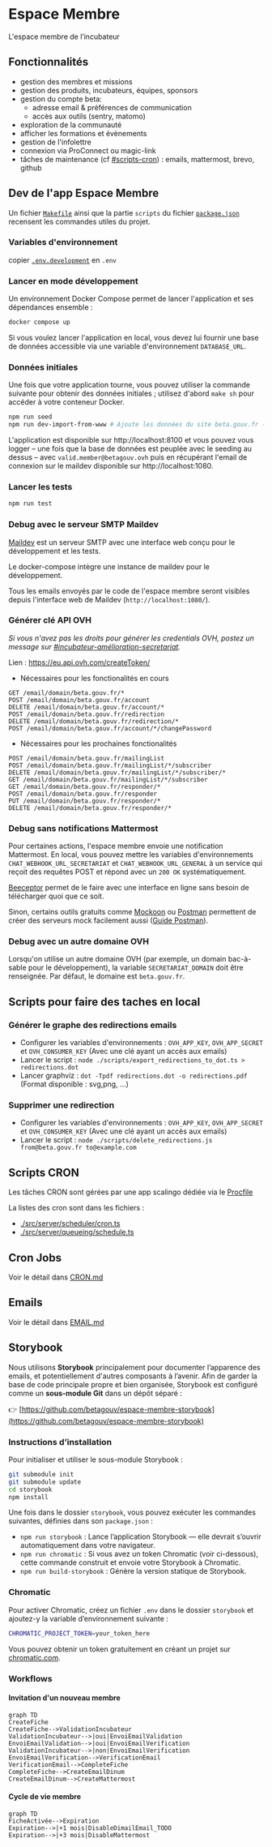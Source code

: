 # Espace Membre

L'espace membre de l’incubateur

## Fonctionnalités

- gestion des membres et missions
- gestion des produits, incubateurs, équipes, sponsors
- gestion du compte beta:
  - adresse email & préférences de communication
  - accès aux outils (sentry, matomo)
- exploration de la communauté
- afficher les formations et évènements
- gestion de l'infolettre
- connexion via ProConnect ou magic-link
- tâches de maintenance (cf [#scripts-cron](#scripts-cron)) : emails,
  mattermost, brevo, github

## Dev de l'app Espace Membre

Un fichier [`Makefile`](./Makefile) ainsi que la partie `scripts` du
fichier [`package.json`](./package.json) recensent les commandes
utiles du projet.

### Variables d'environnement

copier [`.env.development`](./.env.development) en `.env`

### Lancer en mode développement

Un environnement Docker Compose permet de lancer l'application et ses
dépendances ensemble :

```sh
docker compose up
```

Si vous voulez lancer l'application en local, vous devez lui fournir
une base de données accessible via une variable d'environnement `DATABASE_URL`.

### Données initiales

Une fois que votre application tourne, vous pouvez utiliser la
commande suivante pour obtenir des données initiales ; utilisez
d'abord `make sh` pour accéder à votre conteneur Docker.

```sh
npm run seed
npm run dev-import-from-www # Ajoute les données du site beta.gouv.fr (utilisateur, produits, incubateurs, ...)
```

L'application est disponible sur http://localhost:8100 et vous pouvez
vous logger – une fois que la base de données est peuplée avec le
seeding au dessus – avec `valid.member@betagouv.ovh` puis en
récupérant l'email de connexion sur le maildev disponible sur
http://localhost:1080.

### Lancer les tests

```sh
npm run test
```

### Debug avec le serveur SMTP Maildev

[Maildev](http://maildev.github.io/maildev/) est un serveur SMTP avec une interface web conçu pour le développement et les tests.

Le docker-compose intègre une instance de maildev pour le développement.

Tous les emails envoyés par le code de l'espace membre seront visibles depuis l'interface web de Maildev (`http://localhost:1080/`).

### Générer clé API OVH

_Si vous n'avez pas les droits pour générer les credentials OVH, postez un message sur [#incubateur-amélioration-secretariat](https://startups-detat.slack.com/archives/C017J6CUN2V)._

Lien : https://eu.api.ovh.com/createToken/

- Nécessaires pour les fonctionalités en cours

```
GET /email/domain/beta.gouv.fr/*
POST /email/domain/beta.gouv.fr/account
DELETE /email/domain/beta.gouv.fr/account/*
POST /email/domain/beta.gouv.fr/redirection
DELETE /email/domain/beta.gouv.fr/redirection/*
POST /email/domain/beta.gouv.fr/account/*/changePassword
```

- Nécessaires pour les prochaines fonctionalités

```
POST /email/domain/beta.gouv.fr/mailingList
POST /email/domain/beta.gouv.fr/mailingList/*/subscriber
DELETE /email/domain/beta.gouv.fr/mailingList/*/subscriber/*
GET /email/domain/beta.gouv.fr/mailingList/*/subscriber
GET /email/domain/beta.gouv.fr/responder/*
POST /email/domain/beta.gouv.fr/responder
PUT /email/domain/beta.gouv.fr/responder/*
DELETE /email/domain/beta.gouv.fr/responder/*
```

### Debug sans notifications Mattermost

Pour certaines actions, l'espace membre envoie une notification Mattermost. En local, vous pouvez mettre les variables d'environnements `CHAT_WEBHOOK_URL_SECRETARIAT` et `CHAT_WEBHOOK_URL_GENERAL` à un service qui reçoit des requêtes POST et répond avec un `200 OK` systématiquement.

[Beeceptor](https://beeceptor.com/) permet de le faire avec une interface en ligne sans besoin de télécharger quoi que ce soit.

Sinon, certains outils gratuits comme [Mockoon](https://mockoon.com/) ou [Postman](https://www.postman.com/) permettent de créer des serveurs mock facilement aussi ([Guide Postman](https://learning.postman.com/docs/designing-and-developing-your-api/mocking-data/setting-up-mock/#creating-mock-servers-in-app)).

### Debug avec un autre domaine OVH

Lorsqu'on utilise un autre domaine OVH (par exemple, un domain bac-à-sable pour le développement), la variable `SECRETARIAT_DOMAIN` doit être renseignée. Par défaut, le domaine est `beta.gouv.fr`.

## Scripts pour faire des taches en local

### Générer le graphe des redirections emails

- Configurer les variables d'environnements : `OVH_APP_KEY`, `OVH_APP_SECRET` et `OVH_CONSUMER_KEY` (Avec une clé ayant un accès aux emails)
- Lancer le script : `node ./scripts/export_redirections_to_dot.ts > redirections.dot`
- Lancer graphviz : `dot -Tpdf redirections.dot -o redirections.pdf` (Format disponible : svg,png, ...)

### Supprimer une redirection

- Configurer les variables d'environnements : `OVH_APP_KEY`, `OVH_APP_SECRET` et `OVH_CONSUMER_KEY` (Avec une clé ayant un accès aux emails)
- Lancer le script : `node ./scripts/delete_redirections.js from@beta.gouv.fr to@example.com`

## Scripts CRON

Les tâches CRON sont gérées par une app scalingo dédiée via le [Procfile](./Procfile)

La listes des cron sont dans les fichiers :

- [./src/server/scheduler/cron.ts](./src/server/scheduler/cron.ts)
- [./src/server/queueing/schedule.ts](./src/server/queueing/schedule.ts)

## Cron Jobs

Voir le détail dans [CRON.md](./CRON.md)

## Emails

Voir le détail dans [EMAIL.md](./EMAIL.md)

## Storybook

Nous utilisons **Storybook** principalement pour documenter l’apparence des emails, et potentiellement d'autres composants à l’avenir. Afin de garder la base de code principale propre et bien organisée, Storybook est configuré comme un **sous-module Git** dans un dépôt séparé :

👉 [https://github.com/betagouv/espace-membre-storybook](https://github.com/betagouv/espace-membre-storybook)

### Instructions d’installation

Pour initialiser et utiliser le sous-module Storybook :

```bash
git submodule init
git submodule update
cd storybook
npm install
```

Une fois dans le dossier `storybook`, vous pouvez exécuter les commandes suivantes, définies dans son `package.json` :

- `npm run storybook` : Lance l’application Storybook — elle devrait s’ouvrir automatiquement dans votre navigateur.
- `npm run chromatic` : Si vous avez un token Chromatic (voir ci-dessous), cette commande construit et envoie votre Storybook à Chromatic.
- `npm run build-storybook` : Génère la version statique de Storybook.

### Chromatic

Pour activer Chromatic, créez un fichier `.env` dans le dossier `storybook` et ajoutez-y la variable d’environnement suivante :

```bash
CHROMATIC_PROJECT_TOKEN=your_token_here
```

Vous pouvez obtenir un token gratuitement en créant un projet sur [chromatic.com](https://www.chromatic.com).

### Workflows

#### Invitation d'un nouveau membre

```mermaid
graph TD
CreateFiche
CreateFiche-->ValidationIncubateur
ValidationIncubateur-->|oui|EnvoiEmailValidation
EnvoiEmailValidation-->|oui|EnvoiEmailVerification
ValidationIncubateur-->|non|EnvoiEmailVerification
EnvoiEmailVerification-->VerificationEmail
VerificationEmail-->CompleteFiche
CompleteFiche-->CreateEmailDinum
CreateEmailDinum-->CreateMattermost
```

#### Cycle de vie membre

```mermaid
graph TD
FicheActivée-->Expiration
Expiration-->|+1 mois|DisableDimailEmail_TODO
Expiration-->|+3 mois|DisableMattermost
```
